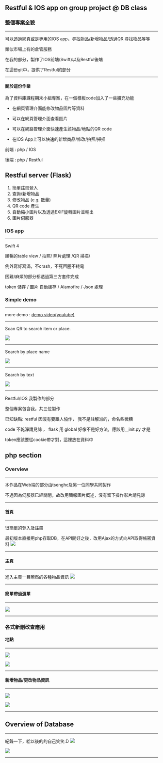 ## Restful & IOS app  on group project @ DB class

### 整個專案全貌

---

可以透過網頁或是專用的IOS app，尋找物品/新增物品/透過QR 尋找物品等等

類似市場上有的倉管服務

在我的部分，製作了IOS前端(Swift)以及Restful後端

在這份git中，提供了Restful的部分

---

#### 關於這份作業

為了資料庫課程期末小組專案，在一個樣板code加入了一些擴充功能

* 在網頁管理介面能修改物品圖片等資料
* 可以在網頁管理介面查看圖片
* 可以在網路管理介面快速產生該物品/地點的QR code

* 在IOS App上可以快速的新增商品/修改/拍照/掃描



前端 : php / IOS

後端 : php / Restful

## Restful server  (Flask)

1. 簡單註冊登入
2. 查詢/新增物品
3. 修改物品 (e.g. 數量)
4. QR code 產生
5. 自動縮小圖片以及透過EXIF旋轉圖片並輸出
6. 圖片伺服器



### IOS app

---

Swift 4

順暢的table view / 拍照/ 照片處理 /QR 掃描/

例外寫好寫滿，不crash，不死回圈不耗電



困難/麻煩的部分都透過第三方套件完成

token 儲存 / 圖片 自動緩存 / Alamofire   / Json 處理



### Simple demo

---

more demo : [demo video(youtube)](https://youtu.be/X8byGabslxY)

---



Scan QR to search item or place.

![](https://github.com/takidog/WMS-group-project/blob/master/demo_image/QR.gif?raw=true)

---

Search by place name

![](https://github.com/takidog/WMS-group-project/blob/master/demo_image/search_by_place.gif?raw=true)



---

Search by text

![](https://github.com/takidog/WMS-group-project/blob/master/demo_image/search_by_text.gif?raw=true)





---

Restful/IOS 我製作的部分

整個專案包含我，共三位製作



已知缺點: restful 因沒有要跟人協作， 我不是註解派的，命名些微糟

code 不乾淨請見諒 ， flask 用 global 好像不是好方法，應該用__init.py 才是

token應該要從cookie帶才對，這裡放在資料中

## php section
### Overview
---
本作品在Web端的部分由tsenghc及另一位同學共同製作

不過因為伺服器已經關閉，故改用簡報圖片概述，沒有留下操作影片請見諒

---


#### 首頁
---
很簡單的登入及註冊

最初版本直接用php存取DB，在API開好之後，改用Ajax的方式向API取得帳密資料
![](assets/README-19ee67e3.PNG)

---


#### 主頁
---

進入主頁一目瞭然的各種物品資訊
![](assets/README-2a956ba5.PNG)

---


#### 簡單帶過選單
---

![](assets/README-fa713aaf.PNG)

---
### 各式新刪改查應用

#### 地點
---

![](assets/README-575cb88b.PNG)

![](assets/README-debc0f25.PNG)

---


#### 新增物品/更改物品資訊
---

![](assets/README-09819084.PNG)

![](assets/README-3593acfa.PNG)

---


## Overview of Database 
---
紀錄一下，給以後的的自己笑笑:D
![](assets/README-00113632.PNG)

![](assets/README-ee060edf.PNG)

---
